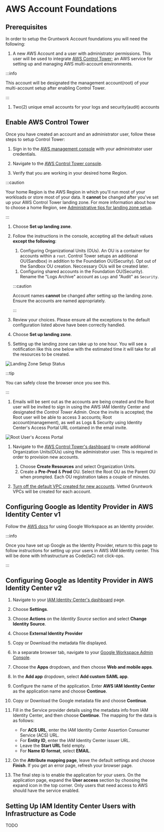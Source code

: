 # AWS Account Foundations

## Prerequisites

<!-- I am making an assumption that for v1, we want customers to do this in a brand new account so we don't have to support having them turn off any settings that prevent control tower integration -->

In order to setup the Gruntwork Account foundations you will need the following:

1. A new AWS Account and a user with administrator permissions. This user will be used to integrate [AWS Control Tower](https://docs.aws.amazon.com/controltower/latest/userguide/what-is-control-tower.html); an AWS service for setting up and managing AWS multi-account environments.

  :::info

  This account will be designated the management account(root) of your multi-account setup after enabling Control Tower.

  :::

1. Two(2) unique email accounts for your logs and security(audit) accounts


## Enable AWS Control Tower

Once you have created an account and an administrator user, follow these steps to setup Control Tower:

1. Sign in to the [AWS management console](https://console.aws.amazon.com) with your administrator user credentials.

1. Navigate to the [AWS Control Tower console](https://console.aws.amazon.com/controltower).

1. Verify that you are working in your desired home Region.

  :::caution

  Your home Region is the AWS Region in which you'll run most of your workloads or store most of your data. It **cannot** be changed after you've set up your AWS Control Tower landing zone. For more information about how to choose a home Region, see [Administrative tips for landing zone setup](https://docs.aws.amazon.com/controltower/latest/userguide/tips-for-admin-setup.html).

  :::

1. Choose **Set up landing zone**.

1. Follow the instructions in the console, accepting all the default values **except the following**:

    1. Configuring Organizational Units (OUs). An OU is a container for accounts within a `root`. Control Tower setups an additional OU(Sandbox) in addition to the Foundation OU(Security). Opt out of the Sandbox OU creation. Neccessary OUs will be created later.

    <!-- The Control tower enabling process does not allow us to specify multiple additional OUs. So it is probably simpler for the follow to opt out of creating just one and have the user do it all after the control-tower-enabling process -->

    1. Configuring shared accounts in the Foundation OU(Security). Rename the "Logs Archive" account as `Logs` and "Audit" as `Security`.

      :::caution

      Account names **cannot** be changed after setting up the landing zone. Ensure the accounts are named appropriately.

      :::

    <!-- Eben asked about if we should adopt AWS's account naming -->
    <!-- CloudTrail is also setup by default. Is that something customers should turn off? -->

1. Review your choices. Please ensure all the exceptions to the default configuration listed above have been correctly handled.

1. Choose **Set up landing zone**.

1. Setting up the landing zone can take up to one hour. You will see a notification like this one below with the estimated time it will take for all the resources to be created.

  ![Landing Zone Setup Status](/img/devops-foundations/account/control-tower-setup-status.png)

  :::tip

  You can safely close the browser once you see this.

  :::

1. Emails will be sent out as the accounts are being created and the Root user will be invited to sign in using the AWS IAM Identity Center and designated the *Control Tower Admin*. Once the invite is accepted; the Root user will be able to access 3 accounts; Root account(management), as well as Logs & Security using Identity Center's Access Portal URL contained in the email invite.

  ![Root User's Access Portal](/img/devops-foundations/account/root-user-access-portal.png)

1. Navigate to the [AWS Control Tower's dashboard](https://console.aws.amazon.com/controltower/home/organization) to create additional Organization Units(OUs) using the administrator user. This is required in order to provision new accounts.

    1. Choose **Create Resources** and select Organization Units.
    1. Create a **Pre-Prod** & **Prod** OU. Select the Root OU as the Parent OU when prompted. Each OU registration takes a couple of minutes.

1. [Turn off the default VPC created for new accounts](https://docs.aws.amazon.com/controltower/latest/userguide/configure-without-vpc.html#create-without-vpc). Vetted Gruntwork VPCs will be created for each account.


## Configuring Google as Identity Provider in AWS Identity Center v1

Follow the [AWS docs](https://aws.amazon.com/blogs/security/how-to-use-g-suite-as-external-identity-provider-aws-sso/) for using Google Workspace as an Identity provider.

:::info

Once you have set up Google as the Identity Provider, return to this page to follow instructions for setting up your users in AWS IAM Identity center. This will be done with Infrastructure as Code(IaC) not click-ops.

:::

## Configuring Google as Identity Provider in AWS Identity Center v2

1. Navigate to your [IAM Identity Center's dashboard](https://console.aws.amazon.com/singlesignon/home) page.
1. Choose **Settings**.
1. Choose **Actions** on the *Identity Source* section and select **Change Identity Source**.
1. Choose **External Identity Provider**
1. Copy or Download the metadata file displayed.
1. In a separate browser tab, navigate to your [Google Workspace Admin Console](https://admin.google.com/ac/home).
1. Choose the **Apps** dropdown, and then choose **Web and mobile apps**.
1. In the **Add app** dropdown, select **Add custom SAML app**.
1. Configure the name of the application. Enter **AWS IAM Identity Center** as the application name and choose **Continue**.
1. Copy or Download the Google metadata file and choose **Continue**.
1. Fill in the Service provider details using the metadata info from IAM Identity Center, and then choose **Continue**. The mapping for the data is as follows:

    - For **ACS URL**, enter the IAM Identity Center Assertion Consumer Service (ACS) URL.
    - For **Entity ID**, enter the IAM Identity Center issuer URL.
    - Leave the **Start URL** field empty.
    - For **Name ID format**, select **EMAIL**.

1. On the **Attribute mapping page**, leave the default settings and choose **Finish**. If you get an error page, refresh your browser page.
1. The final step is to enable the application for your users. On the application page, expand the **User access** section by choosing the expand icon in the top corner. Only users that need access to AWS should have the service enabled.

## Setting Up IAM Identity Center Users with Infrastructure as Code

TODO


<!-- ##DOCS-SOURCER-START
{
  "sourcePlugin": "local-copier",
  "hash": "f19f1cdd295d244643191422231531ed"
}
##DOCS-SOURCER-END -->
